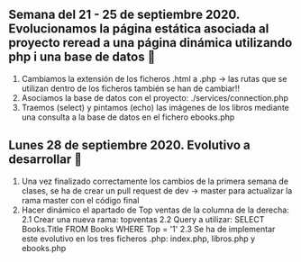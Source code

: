 ## Semana del 21 - 25 de septiembre 2020. Evolucionamos la página estática asociada al proyecto reread a una página dinámica utilizando php i una base de datos :loudspeaker:
1. Cambiamos la extensión de los ficheros .html a .php -> las rutas que se utilizan dentro de los ficheros también se han de cambiar!!
2. Asociamos la base de datos con el proyecto: ./services/connection.php
3. Traemos (select) y pintamos (echo) las imágenes de los libros mediante una consulta a la base de datos en el fichero ebooks.php

## Lunes 28 de septiembre 2020. Evolutivo a desarrollar :loudspeaker:
1. Una vez finalizado correctamente los cambios de la primera semana de clases, se ha de crear un pull request de dev -> master para actualizar la rama master con el código final
2. Hacer dinámico el apartado de Top ventas de la columna de la derecha:
2.1 Crear una nueva rama: topventas
2.2 Query a utilizar: SELECT Books.Title FROM Books WHERE Top = '1'
2.3 Se ha de implementar este evolutivo en los tres ficheros .php: index.php, libros.php y ebooks.php
